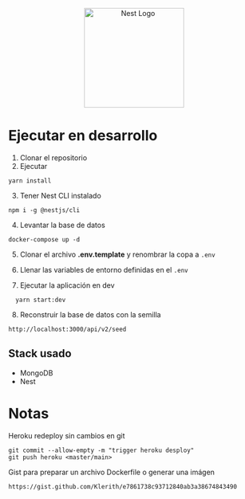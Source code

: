 <p align="center">
  <a href="http://nestjs.com/" target="blank"><img src="https://nestjs.com/img/logo-small.svg" width="200" alt="Nest Logo" /></a>
</p>

# Ejecutar en desarrollo

1. Clonar el repositorio
2. Ejecutar

```
yarn install
```

3. Tener Nest CLI instalado

```
npm i -g @nestjs/cli
```

4. Levantar la base de datos

```
docker-compose up -d
```

5. Clonar el archivo **.env.template** y renombrar la copa a `.env`

6. Llenar las variables de entorno definidas en el `.env`

7. Ejecutar la aplicación en dev

```
  yarn start:dev
```

8. Reconstruir la base de datos con la semilla

```
http://localhost:3000/api/v2/seed
```

## Stack usado

- MongoDB
- Nest

# Notas

Heroku redeploy sin cambios en git

```
git commit --allow-empty -m "trigger heroku desploy"
git push heroku <master/main>
```

Gist para preparar un archivo Dockerfile o generar una imágen

```
https://gist.github.com/Klerith/e7861738c93712840ab3a38674843490
```
